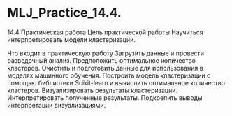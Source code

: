 # MLJ_Practice_14.4.
14.4 Практическая работа
Цель практической работы
Научиться интерпретировать модели кластеризации.


Что входит в практическую работу
Загрузить данные и провести разведочный анализ.
Предположить оптимальное количество кластеров.
Очистить и подготовить данные для использования в моделях машинного обучения.
Построить модель кластеризации с помощью библиотеки Scikit-learn и вычислить оптимальное количество кластеров.
Визуализировать результаты кластеризации.
Интерпретировать полученные результаты.
Подкрепить выводы интерпретации визуализациями.
